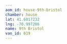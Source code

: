 ```yaml
---
aom_id: house-9th-bristol
chamber: house
lat: 41.6017232
lng: -70.997286
name: 9th Bristol
van_id: 019
---
```

